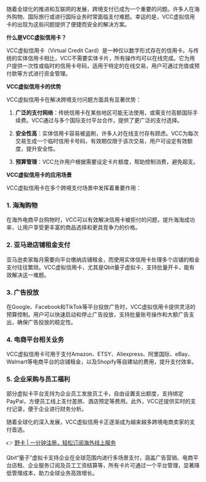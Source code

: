 随着全球化的推进和互联网的发展，跨境支付已成为一个重要的问题。许多人在海外购物、国际旅行或进行国际业务时常面临支付难题。幸运的是，VCC虚拟信用卡的出现为这些问题提供了便捷而安全的解决方案。

**什么是VCC虚拟信用卡？**

VCC虚拟信用卡（Virtual Credit Card）是一种仅以数字形式存在的信用卡。与传统的实体信用卡相比，VCC不需要实体卡片，所有操作均可以在线完成。它为用户提供一次性或临时的信用卡号码，适用于特定的在线交易，用户可通过充值或预付款等方式进行资金管理。

**VCC虚拟信用卡的优势**

VCC虚拟信用卡在解决跨境支付问题方面具有显著优势：

1. **广泛的支付网络**：传统信用卡在某些地区可能无法使用，或需支付高额国际手续费。VCC通过与多个国际支付平台合作，提供了更广泛的支付选择。
   
2. **安全性高**：实体信用卡容易被盗刷，许多人对在线支付存有顾虑。VCC为每次交易生成一个临时信用卡号码，有效期仅限于该次交易，用户可设定有效额度，提升安全性。
   
3. **预算管理**：VCC允许用户根据需要设定卡片额度，帮助控制消费，避免超支。

**VCC虚拟信用卡的应用场景**

VCC虚拟信用卡在多个跨境支付场景中发挥着重要作用：

### 1. 海淘购物

在海外电商平台购物时，VCC可以有效解决信用卡被拒付的问题，提升海淘成功率，让用户享受更丰富的商品选择和更具竞争力的价格。

### 2. 亚马逊店铺租金支付

亚马逊卖家每月需要向平台缴纳店铺租金，而使用实体信用卡处理多个店铺的租金支付往往繁琐。VCC虚拟信用卡，尤其是Qbit量子虚拟卡，支持批量开卡，能有效解决这一难题。

### 3. 广告投放

在Google、Facebook和TikTok等平台投放广告时，VCC虚拟信用卡提供灵活的预算控制。用户可以快速启动和停止广告投放，支持批量账号操作和大额广告支出，确保广告投放的稳定性。

### 4. 电商平台相关业务

VCC虚拟信用卡可用于支付Amazon、ETSY、Aliexpress、阿里国际、eBay、Walmart等电商平台的店铺租金，以及Shopify等自建站的费用，提升支付效率。

### 5. 企业采购与员工福利

部分虚拟卡平台支持为企业员工发放员工卡，自由设置支出额度，支持绑定PayPal，方便员工线上支付差旅、酒店预定等费用。此外，VCC还提供实时的支付记录，便于企业进行财务分析。

随着全球化的深入发展，VCC虚拟信用卡正逐渐成为越来越多跨境电商卖家的支付首选。 

👉 [野卡 | 一分钟注册，轻松订阅海外线上服务](https://bit.ly/bewildcard)

Qbit“量子”虚拟卡支持企业在全球范围内进行多场景支付，涵盖广告营销、电商平台店租、企业服务订阅及员工工资结算等，所有卡片可通过一个平台管理，显著降低管理成本，助力全球业务高效增长。